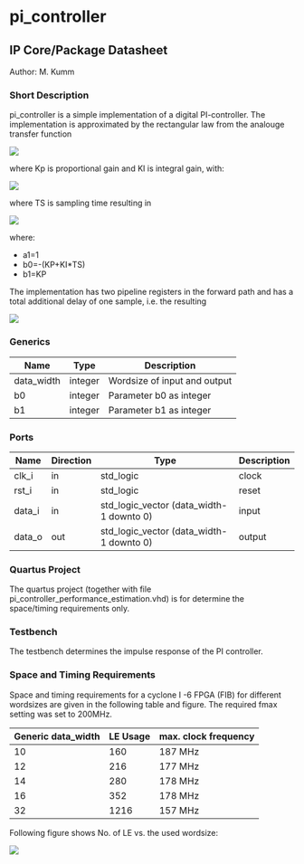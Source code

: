 # pi\_controller
## IP Core/Package Datasheet

Author: M. Kumm

### Short Description
pi\_controller is a simple implementation of a digital PI-controller. The implementation is approximated by the rectangular law from the analouge transfer function

![](https://github.com/xaratustrah/VHDL\_Library/blob/master/pi\_controller/DOC/fs.png)

where Kp is proportional gain and KI is integral gain, with:

![](https://github.com/xaratustrah/VHDL\_Library/blob/master/pi\_controller/DOC/s.png)

where TS is sampling time resulting in

![](https://github.com/xaratustrah/VHDL\_Library/blob/master/pi\_controller/DOC/fz.png)


where:

* a1=1
* b0=-(KP+KI*TS)
* b1=KP

The implementation has two pipeline registers in the forward path and has a total additional delay of one sample, i.e. the resulting

![](https://github.com/xaratustrah/VHDL\_Library/blob/master/pi\_controller/DOC/fzprime.png)

### Generics

| Name       | Type    | Description                  |
|------------|---------|------------------------------|
| data\_width | integer | Wordsize of input and output |
| b0         | integer | Parameter b0 as integer      |
| b1         | integer | Parameter b1 as integer      |


### Ports

| Name   | Direction | Type                                     | Description |
|--------|-----------|------------------------------------------|-------------|
| clk\_i  | in        | std\_logic                                | clock       |
| rst\_i  | in        | std\_logic                                | reset       |
| data\_i | in        | std\_logic\_vector (data\_width-1 downto 0) | input       |
| data\_o | out       | std\_logic\_vector (data\_width-1 downto 0) | output      |


### Quartus Project
The quartus project (together with file pi\_controller\_performance\_estimation.vhd) is for determine the space/timing requirements only.

### Testbench
The testbench determines the impulse response of the PI controller.

### Space and Timing Requirements
Space and timing requirements for a cyclone I -6 FPGA (FIB) for different wordsizes are given in the following table and figure. The required fmax setting was set to 200MHz.

| Generic data\_width | LE Usage | max. clock frequency |
|--------------------|----------|----------------------|
| 10                 | 160      | 187 MHz              |
| 12                 | 216      | 177 MHz              |
| 14                 | 280      | 178 MHz              |
| 16                 | 352      | 178 MHz              |
| 32                 | 1216     | 157 MHz              |

Following figure shows No. of LE vs. the used wordsize:

![](https://github.com/xaratustrah/VHDL\_Library/blob/master/pi\_controller/DOC/wordsize.png)
